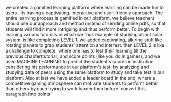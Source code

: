 we created a gamified learning
platform where 
learning can be made fun to users
. its having a captivating,
interactive and user-friendly 
approach. The entire learning process
is gamified in our platform. 
we believe teachers should use our 
approach and method instead of
sending online pdfs, so that students will
find it more intriguing and thus 
perform better. To begin with learning 
various tutorials in which we took 
example of studying about 
solar system, is like completing
LEVEL 1. we added captivating,
alluring stuff like rotating planets 
to grab students' attention and interest. 
then LEVEL 2 is like a challenge to
complete, where one has to test
their learning till the previous chapter(tutorial) 
and score points (like you do in games), 
and we used MACHINE LEARNING 
to predict the student's scores in institution considering his performance in our platform's test, by analyzing and studying data of peers using the same platform to study and take test in our platform. Also at last we have added a leader board in the end, where a competitive gaming atmosphere can motivate students to perform better than others by each trying to work harder then before. convert this paragraph into points
